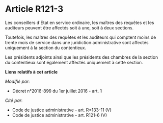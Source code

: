 # Article R121-3

Les conseillers d'Etat en service ordinaire, les maîtres des requêtes et les auditeurs peuvent être affectés soit à une, soit
à deux sections. 

Toutefois, les maîtres des requêtes et les auditeurs qui comptent moins de trente mois de service dans une juridiction
administrative sont affectés uniquement à la section du contentieux. 

Les présidents adjoints ainsi que les présidents des chambres de la section du contentieux sont également affectés uniquement
à cette section.

**Liens relatifs à cet article**

_Modifié par_:

  - Décret n°2016-899 du 1er juillet 2016 - art. 1

_Cité par_:

  - Code de justice administrative - art. R*133-11 (V)
  - Code de justice administrative - art. R121-6 (V)
